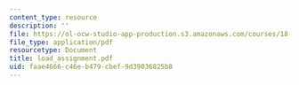```yaml
---
content_type: resource
description: ''
file: https://ol-ocw-studio-app-production.s3.amazonaws.com/courses/18-996-topics-in-theoretical-computer-science-internet-research-problems-spring-2002/faae4666c46eb479cbef9d39036825b8_load_assignment.pdf
file_type: application/pdf
resourcetype: Document
title: load_assignment.pdf
uid: faae4666-c46e-b479-cbef-9d39036825b8
---
```

